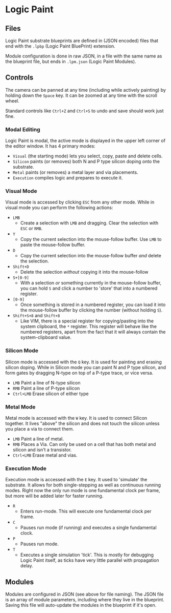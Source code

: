 # Logic Paint

## Files

Logic Paint substrate blueprints are defined in (JSON encoded) files that end
with the `.lpbp` (Logic Paint BluePrint) extension.

Module configuration is done in raw JSON, in a file with the same name as the
blueprint file, but ends in `.lpm.json` (Logic Paint Modules).

## Controls

The camera can be panned at any time (including while actively painting) by
holding down the `Space` key. It can be zoomed at any time with the scroll
wheel.

Standard controls like `Ctrl+Z` and `Ctrl+S` to undo and save should work just
fine.

### Modal Editing

Logic Paint is modal, the active mode is displayed in the upper left corner of
the editor window. It has 4 primary modes:

- `Visual` (the starting mode) lets you select, copy, paste and delete cells.
- `Silicon` paints (or removes) both N and P type silicon doping onto the
  substrate.
- `Metal` paints (or removes) a metal layer and via placements.
- `Execution` compiles logic and prepares to execute it.

### Visual Mode

Visual mode is accessed by clicking `ESC` from any other mode. While in visual
mode you can perform the following actions:

- `LMB`
  - Create a selection with `LMB` and dragging. Clear the selection with `ESC`
    or `RMB`.
- `Y`
  - Copy the current selection into the mouse-follow buffer. Use `LMB` to paste
    the mouse-follow buffer.
- `D`
  - Copy the current selection into the mouse-follow buffer _and_ delete the
    selection.
- `Shift+D`
  - Delete the selection _without_ copying it into the mouse-follow
- `S+[0-9]`
  - With a selection _or_ something currently in the mouse-follow buffer, you
    can hold `S` and click a number to 'store' that into a numbered register.
- `[0-9]`
  - Once something is stored in a numbered register, you can load it into the
    mouse-follow buffer by clicking the number (without holding `S`).
- `Shift+S+8` and `Shift+8`
  - Like VIM, there is a special register for copying/pasting into the system
    clipboard, the `*` register. This register will behave like the numbered
    registers, apart from the fact that it will always contain the
    system-clipboard value.

### Silicon Mode

Silicon mode is accessed with the `Q` key. It is used for painting and erasing
silicon doping. While in Silicon mode you can paint N and P type silicon, and
form gates by dragging N-type on top of a P-type trace, or vice versa.

- `LMB` Paint a line of N-type silicon
- `RMB` Paint a line of P-type silicon
- `Ctrl+LMB` Erase silicon of either type

### Metal Mode

Metal mode is accessed with the `W` key. It is used to connect Silicon together.
It lives "above" the silicon and does not touch the silicon unless you place a
via to connect them.

- `LMB` Paint a line of metal.
- `RMB` Places a Via. Can only be used on a cell that has both metal and silicon
  and isn't a transistor.
- `Ctrl+LMB` Erase metal and vias.

### Execution Mode

Execution mode is accessed with the `E` key. It used to 'simulate' the
substrate. It allows for both single-stepping as well as continuous running
modes. Right now the only run mode is one fundamental clock per frame, but more
will be added later for faster running.

- `R`
  - Enters run-mode. This will execute one fundamental clock per frame.
- `C`
  - Pauses run mode (if running) and executes a single fundamental clock.
- `P`
  - Pauses run mode.
- `T`
  - Executes a single simulation 'tick'. This is mostly for debugging Logic
    Paint itself, as ticks have very little parallel with propagation delay.

## Modules

Modules are configured in JSON (see above for file naming). The JSON file is an
array of module parameters, including where they live in the blueprint. Saving
this file will auto-update the modules in the blueprint if it's open.

